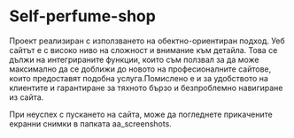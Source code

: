 # Self-perfume-shop
 Проект реализиран с използването на обектно-ориентиран подход. Уеб сайтът е с високо ниво на сложност и внимание към детайла. Това се дължи на интегрираните функции, които съм ползвал за да може максимално да се доближи до новото на професионалните сайтове, които предоставят подобна услуга.Помислено е и за удобството на клиентите и гарантиране за тяхното бързо и безпроблемно навигиране из сайта. 

 При неуспех с пускането на сайта, може да погледнете прикачените екранни снимки в папката aa_screenshots.
